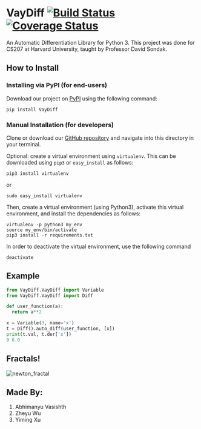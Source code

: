 # VayDiff [![Build Status](https://travis-ci.com/cs207-group-11/cs207-FinalProject.svg?branch=master)](https://travis-ci.com/cs207-group-11/cs207-FinalProject)[![Coverage Status](https://coveralls.io/repos/github/cs207-group-11/cs207-FinalProject/badge.svg?branch=master)](https://coveralls.io/github/cs207-group-11/cs207-FinalProject?branch=master)

An Automatic Differentiation Library for Python 3. This project was done for CS207 at Harvard University, taught by Professor David Sondak.

## How to Install

### Installing via PyPI (for end-users)

Download our project on [PyPI](https://pypi.org/project/VayDiff/) using the following command:

```
pip install VayDiff
```

### Manual Installation (for developers)

Clone or download our [GitHub repository](https://github.com/HIPS/autograd) and navigate into this directory in your terminal.

Optional: create a virtual environment using `virtualenv`. This can be downloaded using `pip3` or `easy_install` as follows:

```
pip3 install virtualenv
```

or

```
sudo easy_install virtualenv
```

Then, create a virtual environment (using Python3), activate this virtual environment, and install the dependencies as follows:

```
virtualenv -p python3 my_env
source my_env/bin/activate
pip3 install -r requirements.txt
```

In order to deactivate the virtual environment, use the following command

```
deactivate
```

## Example

```python
from VayDiff.VayDiff import Variable
from VayDiff.VayDiff import Diff

def user_function(a):
  return a**2

x = Variable(3, name='x')
t = Diff().auto_diff(user_function, [x])
print(t.val, t.der['x'])
9 6.0
```

## Fractals!

![newton_fractal](./docs/Final/Figures/fractal.gif)

## Made By:

1. Abhimanyu Vasishth
2. Zheyu Wu
3. Yiming Xu
